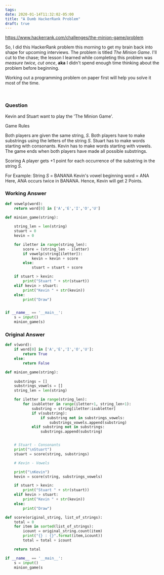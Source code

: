 ```yaml
---
tags:
date: 2020-01-14T11:32:02-05:00
title: "A Dumb HackerRank Problem"
draft: true
---
```


<https://www.hackerrank.com/challenges/the-minion-game/problem>

So, I did this HackerRank problem this morning to get my brain back into shape
for upcoming interviews. The problem is titled *The Minion Game*. I'll cut to
the chase; the lesson I learned while completing this problem was *measure
twice, cut once*, **aka** I didn't spend enough time thinking about the problem
before beginning. 

Working out a programming problem on paper first will help you solve it most of
the time.

<br />

### Question

Kevin and Stuart want to play the 'The Minion Game'.

Game Rules

Both players are given the same string, *S*.
Both players have to make substrings using the letters of the string *S*.
Stuart has to make words starting with consonants.
Kevin has to make words starting with vowels.
The game ends when both players have made all possible substrings.

Scoring
A player gets +1 point for each occurrence of the substring in the string *S*.

For Example:
String *S* = BANANA
Kevin's vowel beginning word = ANA
Here, ANA occurs twice in BANANA. Hence, Kevin will get 2 Points. 

### Working Answer

```py
def vowelp(word):
    return word[0] in ['A','E','I','O','U']

def minion_game(string):
    
    string_len = len(string)
    stuart = 0
    kevin = 0

    for iletter in range(string_len):
        score = (string_len - iletter)
        if vowelp(string[iletter]):
            kevin = kevin + score
        else:
            stuart = stuart + score

    if stuart > kevin:
        print("Stuart " + str(stuart))
    elif kevin > stuart:
        print("Kevin " + str(kevin))
    else:
        print("Draw")


if __name__ == '__main__':
    s = input()
    minion_game(s)
```

### Original Answer

```py
def v(word):
    if word[0] in ['A','E','I','O','U']:
        return True
    else:
        return False

def minion_game(string):
    
    substrings = []
    substrings_vowels = []
    string_len = len(string)

    for iletter in range(string_len):
        for isubletter in range(iletter+1, string_len+1):
            substring = string[iletter:isubletter]
            if v(substring):
                if substring not in substrings_vowels:
                    substrings_vowels.append(substring)
            elif substring not in substrings:
                substrings.append(substring)


    # Stuart - Consonants
    print("\nStuart")
    stuart = score(string, substrings) 

    # Kevin - Vowels

    print("\nKevin")
    kevin = score(string, substrings_vowels)

    if stuart > kevin:
        print("Stuart " + str(stuart))
    elif kevin > stuart:
        print("Kevin " + str(kevin))
    else:
        print("Draw")

def score(original_string, list_of_strings):
    total = 0
    for item in sorted(list_of_strings):
        icount = original_string.count(item)
        print("{} : {}".format(item,icount))
        total = total + icount

    return total

if __name__ == '__main__':
    s = input()
    minion_game(s
```
